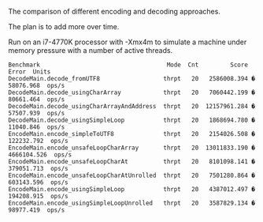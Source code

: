 The comparison of different encoding and decoding approaches.

The plan is to add more over time.

Run on an i7-4770K processor with -Xmx4m to simulate a machine under memory pressure with a number of active threads.
```
Benchmark                                    Mode  Cnt         Score         Error  Units
DecodeMain.decode_fromUTF8                  thrpt   20   2586008.394 �   58076.968  ops/s
DecodeMain.decode_usingCharArray            thrpt   20   7060442.199 �   80661.464  ops/s
DecodeMain.decode_usingCharArrayAndAddress  thrpt   20  12157961.284 �   57507.939  ops/s
DecodeMain.decode_usingSimpleLoop           thrpt   20   1868694.780 �   11040.846  ops/s
EncodeMain.encode_simpleToUTF8              thrpt   20   2154026.508 �  122232.792  ops/s
EncodeMain.encode_unsafeLoopCharArray       thrpt   20  13011833.190 � 4666104.526  ops/s
EncodeMain.encode_unsafeLoopCharAt          thrpt   20   8101098.141 �  379051.713  ops/s
EncodeMain.encode_unsafeLoopCharAtUnrolled  thrpt   20   7501280.864 �  603143.596  ops/s
EncodeMain.encode_usingSimpleLoop           thrpt   20   4387012.497 �  194208.915  ops/s
EncodeMain.encode_usingSimpleLoopUnrolled   thrpt   20   3587829.134 �   98977.419  ops/s

```